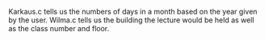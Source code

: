 Karkaus.c tells us the numbers of days in a month based on the year given by the user.
Wilma.c tells us the building the lecture would be held as well as the class number and floor.
